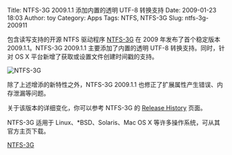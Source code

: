 Title: NTFS-3G 2009.1.1 添加内置的透明 UTF-8 转换支持
Date: 2009-01-23 18:03
Author: toy
Category: Apps
Tags: NTFS, NTFS-3G
Slug: ntfs-3g-200911

包含读写支持的开源 NTFS 驱动程序
[NTFS-3G](http://linuxtoy.org/archives/ntfs-3g-for-linux.html) 在 2009
年发布了首个稳定版本 2009.1.1。NTFS-3G 2009.1.1 主要添加了内置的透明
UTF-8 转换支持。同时，针对 OS X
平台新增了获取或设置文件创建时间戳的支持。

![NTFS-3G](http://i.linuxtoy.org/images/2009/01/ntfs-3g-logo.png)

除了上述增添的新特性之外，NTFS-3G 2009.1.1
也修正了扩展属性产生错误、内存泄漏等问题。

关于该版本的详细变化，你可以参考 NTFS-3G 的 [Release
History](http://www.ntfs-3g.org/releases.html) 页面。

NTFS-3G 适用于 Linux、*BSD、Solaris、Mac OS X
等许多操作系统，可从其官方主页下载。

[NTFS-3G](http://www.ntfs-3g.org/index.html#download)
